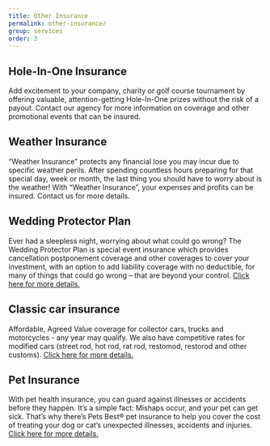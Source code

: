 ```yaml
---
title: Other Insurance
permalink: other-insurance/
group: services
order: 3
---
```

## Hole-In-One Insurance

Add excitement to your company, charity or golf course tournament by offering valuable, attention-getting Hole-In-One prizes without the risk of a payout. Contact our agency for more information on coverage and other promotional events that can be insured.

## Weather Insurance

“Weather Insurance” protects any financial lose you may incur due to specific weather perils. After spending countless hours preparing for that special day, week or month, the last thing you should have to worry about is the weather! With “Weather Insurance”, your expenses and profits can be insured. Contact us for more details.

## Wedding Protector Plan

Ever had a sleepless night, worrying about what could go wrong? The Wedding Protector Plan is special event insurance which provides cancellation postponement coverage and other coverages to cover your investment, with an option to add liability coverage with no deductible, for many of things that could go wrong – that are beyond your control. [Click here for more details.](https://secure.protectmywedding.com/pls/wpp/app_wpp.wpp.Go?p_brokerid=632)

## Classic car insurance

Affordable, Agreed Value coverage for collector cars, trucks and motorcycles - any year may qualify. We also have competitive rates for modified cars (street rod, hot rod, rat rod, restomod, restorod and other customs). [Click here for more details.](https://quote.americancollectors.com/AcctMgmt/?producer=1204374)

## Pet Insurance

With pet health insurance, you can guard against illnesses or accidents before they happen. It’s a simple fact: Mishaps occur, and your pet can get sick. That’s why there’s Pets Best® pet insurance to help you cover the cost of treating your dog or cat’s unexpected illnesses, accidents and injuries. [Click here for more details.](https://www.progressive.com/pet-insurance/pet/)